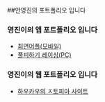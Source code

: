 ##안영진의 포트폴리오 입니다
### 영진이의 앱 포트폴리오 입니다
- [최면어플(모바일)](https://drive.google.com/file/d/1kFHmeXjIbPI6YXJ4N6oermM_uAzc1weA/view?usp=sharing)
- [풀피하기 레이싱(PC)](https://drive.google.com/file/d/1dAoTGSz2FnkA-xCbYCxNDdWHQ8xwZLuf/view?usp=sharing)

### 영진이의 웹 포트폴리오 입니다
- [하우카우의 ㅈ토피아 사이트](https://howcow.netlify.app/)
